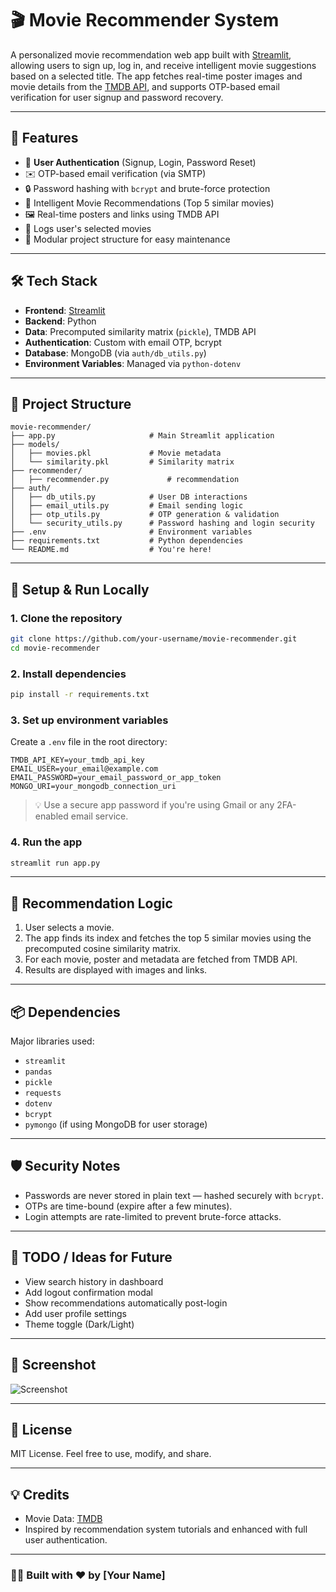 
# 🎬 Movie Recommender System

A personalized movie recommendation web app built with [Streamlit](https://streamlit.io/), allowing users to sign up, log in, and receive intelligent movie suggestions based on a selected title. The app fetches real-time poster images and movie details from the [TMDB API](https://www.themoviedb.org/documentation/api), and supports OTP-based email verification for user signup and password recovery.

---

## 🚀 Features

- 🔐 **User Authentication** (Signup, Login, Password Reset)
- ✉️ OTP-based email verification (via SMTP)
- 🔒 Password hashing with `bcrypt` and brute-force protection
- 🎥 Intelligent Movie Recommendations (Top 5 similar movies)
- 🖼️ Real-time posters and links using TMDB API
- 📜 Logs user's selected movies
- 📂 Modular project structure for easy maintenance

---

## 🛠️ Tech Stack

- **Frontend**: [Streamlit](https://streamlit.io/)
- **Backend**: Python
- **Data**: Precomputed similarity matrix (`pickle`), TMDB API
- **Authentication**: Custom with email OTP, bcrypt
- **Database**: MongoDB (via `auth/db_utils.py`)
- **Environment Variables**: Managed via `python-dotenv`

---

## 📁 Project Structure

```
movie-recommender/
├── app.py                     # Main Streamlit application
├── models/
│   ├── movies.pkl             # Movie metadata
│   └── similarity.pkl         # Similarity matrix
├── recommender/
│   ├── recommender.py             # recommendation 
├── auth/
│   ├── db_utils.py            # User DB interactions
│   ├── email_utils.py         # Email sending logic
│   ├── otp_utils.py           # OTP generation & validation
│   └── security_utils.py      # Password hashing and login security
├── .env                       # Environment variables
├── requirements.txt           # Python dependencies
└── README.md                  # You're here!
```

---

## 🧪 Setup & Run Locally

### 1. Clone the repository

```bash
git clone https://github.com/your-username/movie-recommender.git
cd movie-recommender
```

### 2. Install dependencies

```bash
pip install -r requirements.txt
```

### 3. Set up environment variables

Create a `.env` file in the root directory:

```env
TMDB_API_KEY=your_tmdb_api_key
EMAIL_USER=your_email@example.com
EMAIL_PASSWORD=your_email_password_or_app_token
MONGO_URI=your_mongodb_connection_uri
```

> 💡 Use a secure app password if you're using Gmail or any 2FA-enabled email service.

### 4. Run the app

```bash
streamlit run app.py
```

---

## 🧠 Recommendation Logic

1. User selects a movie.
2. The app finds its index and fetches the top 5 similar movies using the precomputed cosine similarity matrix.
3. For each movie, poster and metadata are fetched from TMDB API.
4. Results are displayed with images and links.

---

## 📦 Dependencies

Major libraries used:

- `streamlit`
- `pandas`
- `pickle`
- `requests`
- `dotenv`
- `bcrypt`
- `pymongo` (if using MongoDB for user storage)

---

## 🛡️ Security Notes

- Passwords are never stored in plain text — hashed securely with `bcrypt`.
- OTPs are time-bound (expire after a few minutes).
- Login attempts are rate-limited to prevent brute-force attacks.

---

## 📌 TODO / Ideas for Future

- View search history in dashboard
- Add logout confirmation modal
- Show recommendations automatically post-login
- Add user profile settings
- Theme toggle (Dark/Light)

---

## 📸 Screenshot

![Screenshot](https://via.placeholder.com/1000x600.png?text=Screenshot+of+Movie+Recommender+App)

---

## 📄 License

MIT License. Feel free to use, modify, and share.

---

## 💡 Credits

- Movie Data: [TMDB](https://www.themoviedb.org/)
- Inspired by recommendation system tutorials and enhanced with full user authentication.

---

### 🧑‍💻 Built with ❤️ by [Your Name]
